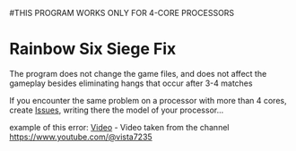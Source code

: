 #THIS PROGRAM WORKS ONLY FOR 4-CORE PROCESSORS

# Rainbow Six Siege Fix
The program does not change the game files, and does not affect the gameplay besides eliminating hangs that occur after 3-4 matches


If you encounter the same problem on a processor with more than 4 cores, create [Issues](https://github.com/makarasty/R6Fix/issues), writing there the model of your processor...

example of this error: [Video](https://www.youtube.com/watch?v=HaNKO92eTQ0) - Video taken from the channel https://www.youtube.com/@vista7235
